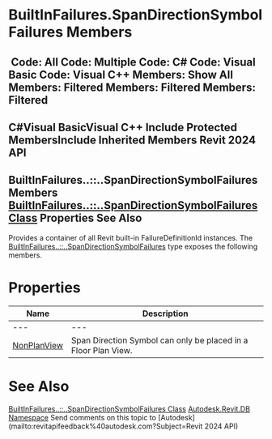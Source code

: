 # BuiltInFailures.SpanDirectionSymbolFailures Members

﻿
 Code: All Code: Multiple Code: C# Code: Visual Basic Code: Visual C++  Members: Show All Members: Filtered Members: Filtered Members: Filtered   
---  
C#Visual BasicVisual C++
Include Protected MembersInclude Inherited Members
Revit 2024 API  
---  
BuiltInFailures..::..SpanDirectionSymbolFailures Members  
[BuiltInFailures..::..SpanDirectionSymbolFailures Class](3a791c57-0441-8cd3-5285-697d794e7019.md "BuiltInFailures.SpanDirectionSymbolFailures Class") Properties See Also  
---  
Provides a container of all Revit built-in FailureDefinitionId instances.
The [BuiltInFailures..::..SpanDirectionSymbolFailures](3a791c57-0441-8cd3-5285-697d794e7019.md "BuiltInFailures.SpanDirectionSymbolFailures Class") type exposes the following members.
# Properties
| Name | Description |
| --- | --- |
| --- | --- | --- |
| [NonPlanView](e356b300-7a3f-b80f-60ae-edc2c8dd2b24.md "NonPlanView Property") | Span Direction Symbol can only be placed in a Floor Plan View. |

# See Also
[BuiltInFailures..::..SpanDirectionSymbolFailures Class](3a791c57-0441-8cd3-5285-697d794e7019.md "BuiltInFailures.SpanDirectionSymbolFailures Class")
[Autodesk.Revit.DB Namespace](87546ba7-461b-c646-cbb1-2cb8f5bff8b2.md "Autodesk.Revit.DB Namespace")
Send comments on this topic to [Autodesk](mailto:revitapifeedback%40autodesk.com?Subject=Revit 2024 API)